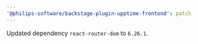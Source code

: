 ```yaml
---
'@philips-software/backstage-plugin-upptime-frontend': patch
---
```


Updated dependency `react-router-dom` to `6.26.1`.
